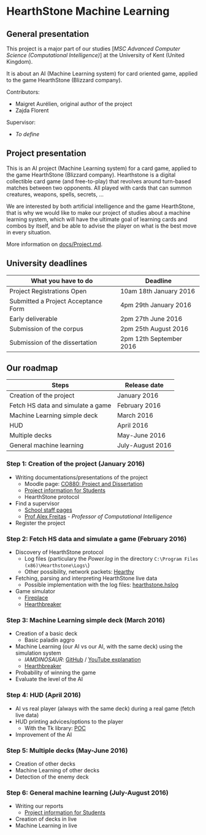 # HearthStone Machine Learning

## General presentation

This project is a major part of our studies [*MSC Advanced Computer Science (Computational Intelligence)*] at the University of Kent (United Kingdom).

It is about an AI (Machine Learning system) for card oriented game, applied to the game HearthStone (Blizzard company).

Contributors:

- Maigret Aurélien, original author of the project
- Zajda Florent

Supervisor:

- *To define*

## Project presentation

This is an AI project (Machine Learning system) for a card game, applied to the game HearthStone (Blizzard company). Hearthstone is a digital collectible card game (and free-to-play) that revolves around turn-based matches between two opponents. All played with cards that can summon creatures, weapons, spells, secrets, ...

We are interested by both artificial intelligence and the game HearthStone, that is why we would like to make our project of studies about a machine learning system, which will have the ultimate goal of learning cards and combos by itself, and be able to advise the player on what is the best move in every situation.

More information on [docs/Project.md](./docs/Project.md).

## University deadlines

| What you have to do                 | Deadline                |
| ----------------------------------- | ----------------------- |
| Project Registrations Open          | 10am 18th January 2016  |
| Submitted a Project Acceptance Form | 4pm 29th January 2016   |
| Early deliverable                   | 2pm 27th June 2016      |
| Submission of the corpus            | 2pm 25th August 2016    |
| Submission of the dissertation      | 2pm 12th September 2016 |

## Our roadmap

| Steps                               | Release date            |
| ----------------------------------- | ----------------------- |
| Creation of the project             | January 2016            |
| Fetch HS data and simulate a game   | February 2016           |
| Machine Learning simple deck        | March 2016              |
| HUD                                 | April 2016              |
| Multiple decks                      | May-June 2016           |
| General machine learning            | July-August 2016        |

### Step 1: Creation of the project (January 2016)

- Writing documentations/presentations of the project
    - Moodle page: [CO880: Project and Dissertation](https://moodle.kent.ac.uk/2015/course/view.php?id=797)
    - [Project information for Students](https://moodle.kent.ac.uk/2015/mod/page/view.php?id=86182)
    - HearthStone protocol
- Find a supervisor
    - [School staff pages](http://www.cs.kent.ac.uk/people/staff/)
    - [Prof Alex Freitas](http://www.cs.kent.ac.uk/people/staff/aaf/index.html) - *Professor of Computational Intelligence*
- Register the project

### Step 2: Fetch HS data and simulate a game (February 2016)

- Discovery of HearthStone protocol
    - Log files (particulary the *Power.log* in the directory `C:\Program Files (x86)\Hearthstone\Logs\`)
    - Other possibility, network packets: [Hearthy](https://github.com/HearthSim/Hearthy)
- Fetching, parsing and interpreting HearthStone live data
    - Possible implementation with the log files: [hearthstone.hslog](https://github.com/HearthSim/python-hearthstone/tree/master/hearthstone/hslog)
- Game simulator
    - [Fireplace](https://github.com/jleclanche/fireplace)
    - [Hearthbreaker](https://github.com/danielyule/hearthbreaker)

### Step 3: Machine Learning simple deck (March 2016)

- Creation of a basic deck
    - Basic paladin aggro
- Machine Learning (our AI vs our AI, with the same deck) using the simulation system
    - *IAMDINOSAUR*: [GitHub](https://github.com/ivanseidel/IAMDinosaur) / [YouTube explanation](https://www.youtube.com/watch?v=P7XHzqZjXQs)
    - [Hearthbreaker](https://github.com/danielyule/hearthbreaker)
- Probability of winning the game
- Evaluate the level of the AI

### Step 4: HUD (April 2016)

- AI vs real player (always with the same deck) during a real game (fetch live data)
- HUD printing advices/options to the player
    - With the Tk library: [POC](./POC/)
- Improvement of the AI

### Step 5: Multiple decks (May-June 2016)

- Creation of other decks
- Machine Learning of other decks
- Detection of the enemy deck

### Step 6: General machine learning (July-August 2016)

- Writing our reports
    - [Project information for Students](https://moodle.kent.ac.uk/2015/mod/page/view.php?id=86182)
- Creation of decks in live
- Machine Learning in live
